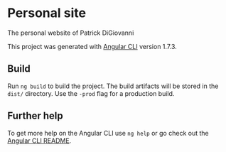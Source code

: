 # Personal site

The personal website of Patrick DiGiovanni

This project was generated with [Angular CLI](https://github.com/angular/angular-cli) version 1.7.3.

## Build

Run `ng build` to build the project. The build artifacts will be stored in the `dist/` directory. Use the `-prod` flag for a production build.

## Further help

To get more help on the Angular CLI use `ng help` or go check out the [Angular CLI README](https://github.com/angular/angular-cli/blob/master/README.md).
